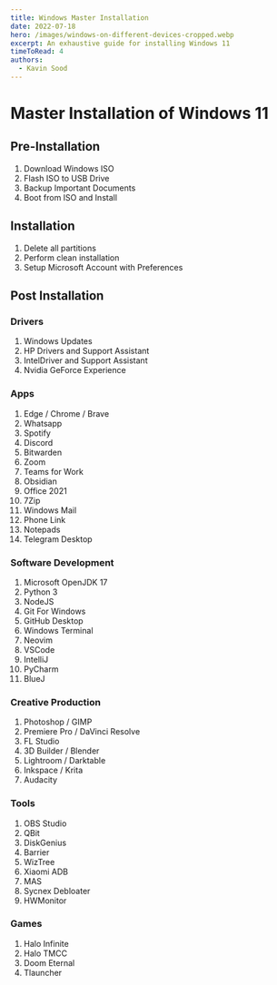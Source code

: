 ```yaml
---
title: Windows Master Installation 
date: 2022-07-18
hero: /images/windows-on-different-devices-cropped.webp
excerpt: An exhaustive guide for installing Windows 11
timeToRead: 4
authors:
  - Kavin Sood
---
```


# Master Installation of Windows 11

## Pre-Installation
1. Download Windows ISO 
2. Flash ISO to USB Drive 
3. Backup Important Documents 
4. Boot from ISO and Install

## Installation 
1. Delete all partitions 
2. Perform clean installation 
3. Setup Microsoft Account with Preferences

## Post Installation 
### Drivers
1. Windows Updates 
2. HP Drivers and Support Assistant 
3. IntelDriver and Support Assistant
4. Nvidia GeForce Experience

### Apps
1. Edge / Chrome / Brave 
2. Whatsapp 
3. Spotify 
4. Discord 
5. Bitwarden 
6. Zoom 
7. Teams for Work 
8. Obsidian 
9. Office 2021 
10. 7Zip 
11. Windows Mail
12. Phone Link
13. Notepads 
14. Telegram Desktop 

### Software Development
1. Microsoft OpenJDK 17 
2. Python 3 
3. NodeJS 
4. Git For Windows 
5. GitHub Desktop
6. Windows Terminal 
7. Neovim 
8. VSCode 
9. IntelliJ 
10. PyCharm
11. BlueJ

### Creative Production
1. Photoshop / GIMP
2. Premiere Pro / DaVinci Resolve
3. FL Studio
4. 3D Builder / Blender
5. Lightroom / Darktable
6. Inkspace / Krita
7. Audacity

### Tools
1. OBS Studio
2. QBit
3. DiskGenius
4. Barrier
5. WizTree
6. Xiaomi ADB
7. MAS
8. Sycnex Debloater
9. HWMonitor

### Games
1. Halo Infinite
2. Halo TMCC
3. Doom Eternal
4. Tlauncher